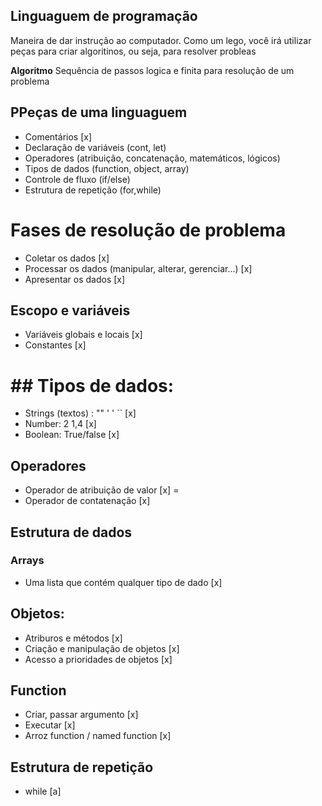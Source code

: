 ## Linguaguem de programação

Maneira de dar instrução ao computador.
Como um lego, você irá utilizar peças para criar algoritinos, ou seja, para resolver probleas

**Algoritmo** Sequência de passos logica e finita para resolução de um problema

## PPeças de uma linguaguem

- Comentários [x]
- Declaração de variáveis (cont, let)
- Operadores (atribuição, concatenação, matemáticos, lógicos)
- Tipos de dados (function, object, array)
- Controle de fluxo (if/else)
- Estrutura de repetição (for,while)

# Fases de resolução de problema

- Coletar os dados [x]
- Processar os dados (manipular, alterar, gerenciar...) [x]
- Apresentar os dados [x]

## Escopo e variáveis

- Variáveis globais e locais [x]
- Constantes [x]


# ## Tipos de dados:

- Strings (textos) : "" ' ' ``  [x]
- Number: 2 1,4   [x]
- Boolean: True/false [x]
 

## Operadores

- Operador de atribuição de valor [x] =
- Operador de contatenação [x]

## Estrutura de dados



### Arrays

- Uma lista que contém qualquer tipo de dado [x]

## Objetos:

- Atriburos e métodos [x]
- Criação e manipulação de objetos [x]
- Acesso a prioridades de objetos [x]

## Function
- Criar, passar argumento [x]
- Executar [x]
- Arroz function / named function [x]

## Estrutura de repetição

- while [a]